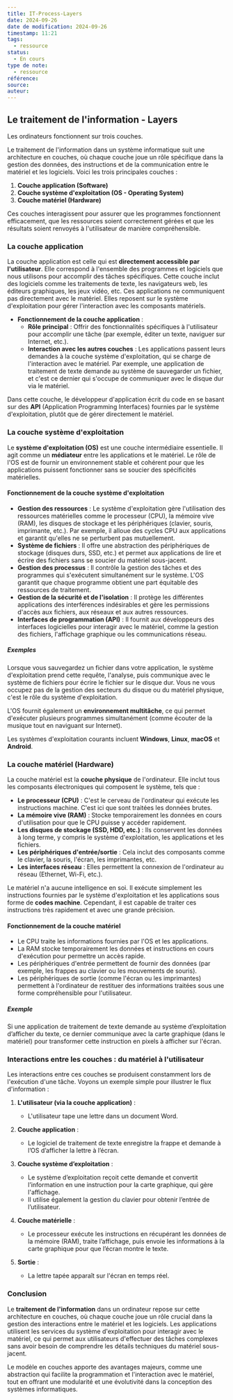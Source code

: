 ```yaml
---
title: IT-Process-Layers
date: 2024-09-26
date de modification: 2024-09-26
timestamp: 11:21
tags:
  - ressource
status:
  - En cours
type de note:
  - ressource
référence: 
source: 
auteur:
---
```

## Le traitement de l'information - Layers

Les ordinateurs fonctionnent sur trois couches.

Le traitement de l'information dans un système informatique suit une architecture en couches, où chaque couche joue un rôle spécifique dans la gestion des données, des instructions et de la communication entre le matériel et les logiciels. Voici les trois principales couches :

1. **Couche application (Software)**
2. **Couche système d'exploitation (OS - Operating System)**
3. **Couche matériel (Hardware)**

Ces couches interagissent pour assurer que les programmes fonctionnent efficacement, que les ressources soient correctement gérées et que les résultats soient renvoyés à l'utilisateur de manière compréhensible.

### La couche application

La couche application est celle qui est **directement accessible par l'utilisateur**. Elle correspond à l'ensemble des programmes et logiciels que nous utilisons pour accomplir des tâches spécifiques. Cette couche inclut des logiciels comme les traitements de texte, les navigateurs web, les éditeurs graphiques, les jeux vidéo, etc. Ces applications ne communiquent pas directement avec le matériel. Elles reposent sur le système d'exploitation pour gérer l'interaction avec les composants matériels.

- **Fonctionnement de la couche application** :
  - **Rôle principal** : Offrir des fonctionnalités spécifiques à l'utilisateur pour accomplir une tâche (par exemple, éditer un texte, naviguer sur Internet, etc.).
  - **Interaction avec les autres couches** : Les applications passent leurs demandes à la couche système d'exploitation, qui se charge de l'interaction avec le matériel. Par exemple, une application de traitement de texte demande au système de sauvegarder un fichier, et c'est ce dernier qui s'occupe de communiquer avec le disque dur via le matériel.

Dans cette couche, le développeur d'application écrit du code en se basant sur des **API** (Application Programming Interfaces) fournies par le système d'exploitation, plutôt que de gérer directement le matériel.

### La couche système d'exploitation

Le **système d'exploitation (OS)** est une couche intermédiaire essentielle. Il agit comme un **médiateur** entre les applications et le matériel. Le rôle de l'OS est de fournir un environnement stable et cohérent pour que les applications puissent fonctionner sans se soucier des spécificités matérielles.

#### Fonctionnement de la couche système d'exploitation

- **Gestion des ressources** : Le système d'exploitation gère l'utilisation des ressources matérielles comme le processeur (CPU), la mémoire vive (RAM), les disques de stockage et les périphériques (clavier, souris, imprimante, etc.). Par exemple, il alloue des cycles CPU aux applications et garantit qu'elles ne se perturbent pas mutuellement.
- **Système de fichiers** : Il offre une abstraction des périphériques de stockage (disques durs, SSD, etc.) et permet aux applications de lire et écrire des fichiers sans se soucier du matériel sous-jacent.
- **Gestion des processus** : Il contrôle la gestion des tâches et des programmes qui s'exécutent simultanément sur le système. L'OS garantit que chaque programme obtient une part équitable des ressources de traitement.
- **Gestion de la sécurité et de l'isolation** : Il protège les différentes applications des interférences indésirables et gère les permissions d'accès aux fichiers, aux réseaux et aux autres ressources.
- **Interfaces de programmation (API)** : Il fournit aux développeurs des interfaces logicielles pour interagir avec le matériel, comme la gestion des fichiers, l'affichage graphique ou les communications réseau.

##### Exemples

Lorsque vous sauvegardez un fichier dans votre application, le système d'exploitation prend cette requête, l'analyse, puis communique avec le système de fichiers pour écrire le fichier sur le disque dur. Vous ne vous occupez pas de la gestion des secteurs du disque ou du matériel physique, c'est le rôle du système d'exploitation.

L'OS fournit également un **environnement multitâche**, ce qui permet d'exécuter plusieurs programmes simultanément (comme écouter de la musique tout en naviguant sur Internet).

Les systèmes d'exploitation courants incluent **Windows**, **Linux**, **macOS** et **Android**.

### La couche matériel (Hardware)

La couche matériel est la **couche physique** de l'ordinateur. Elle inclut tous les composants électroniques qui composent le système, tels que :

- **Le processeur (CPU)** : C'est le cerveau de l'ordinateur qui exécute les instructions machine. C'est ici que sont traitées les données brutes.
- **La mémoire vive (RAM)** : Stocke temporairement les données en cours d'utilisation pour que le CPU puisse y accéder rapidement.
- **Les disques de stockage (SSD, HDD, etc.)** : Ils conservent les données à long terme, y compris le système d'exploitation, les applications et les fichiers.
- **Les périphériques d'entrée/sortie** : Cela inclut des composants comme le clavier, la souris, l'écran, les imprimantes, etc.
- **Les interfaces réseau** : Elles permettent la connexion de l'ordinateur au réseau (Ethernet, Wi-Fi, etc.).

Le matériel n'a aucune intelligence en soi. Il exécute simplement les instructions fournies par le système d'exploitation et les applications sous forme de **codes machine**. Cependant, il est capable de traiter ces instructions très rapidement et avec une grande précision.

#### Fonctionnement de la couche matériel

- Le CPU traite les informations fournies par l'OS et les applications.
- La RAM stocke temporairement les données et instructions en cours d'exécution pour permettre un accès rapide.
- Les périphériques d'entrée permettent de fournir des données (par exemple, les frappes au clavier ou les mouvements de souris).
- Les périphériques de sortie (comme l'écran ou les imprimantes) permettent à l'ordinateur de restituer des informations traitées sous une forme compréhensible pour l'utilisateur.

##### Exemple

Si une application de traitement de texte demande au système d’exploitation d’afficher du texte, ce dernier communique avec la carte graphique (dans le matériel) pour transformer cette instruction en pixels à afficher sur l'écran.

### Interactions entre les couches : du matériel à l'utilisateur

Les interactions entre ces couches se produisent constamment lors de l'exécution d'une tâche. Voyons un exemple simple pour illustrer le flux d'information :

1. **L'utilisateur (via la couche application)** :
   - L'utilisateur tape une lettre dans un document Word.

2. **Couche application** :
   - Le logiciel de traitement de texte enregistre la frappe et demande à l’OS d’afficher la lettre à l’écran.

3. **Couche système d’exploitation** :
   - Le système d’exploitation reçoit cette demande et convertit l’information en une instruction pour la carte graphique, qui gère l'affichage.
   - Il utilise également la gestion du clavier pour obtenir l’entrée de l’utilisateur.

4. **Couche matérielle** :
   - Le processeur exécute les instructions en récupérant les données de la mémoire (RAM), traite l’affichage, puis envoie les informations à la carte graphique pour que l’écran montre le texte.

5. **Sortie** :
   - La lettre tapée apparaît sur l'écran en temps réel.

### Conclusion

Le **traitement de l'information** dans un ordinateur repose sur cette architecture en couches, où chaque couche joue un rôle crucial dans la gestion des interactions entre le matériel et les logiciels. Les applications utilisent les services du système d'exploitation pour interagir avec le matériel, ce qui permet aux utilisateurs d'effectuer des tâches complexes sans avoir besoin de comprendre les détails techniques du matériel sous-jacent.

Le modèle en couches apporte des avantages majeurs, comme une abstraction qui facilite la programmation et l'interaction avec le matériel, tout en offrant une modularité et une évolutivité dans la conception des systèmes informatiques.
